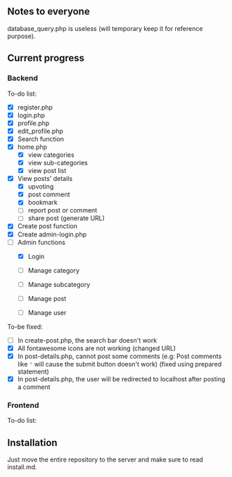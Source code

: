 ## Notes to everyone

database\_query.php is useless (will temporary keep it for reference purpose).

## Current progress

### Backend

To-do list:

- [x] register.php
- [x] login.php
- [x] profile.php
- [x] edit\_profile.php
- [x] Search function
- [x] home.php	
	- [x] view categories
	- [x] view sub-categories
	- [x] view post list
- [x] View posts' details 	
	- [x] upvoting
	- [x] post comment
	- [x] bookmark
	- [ ] report post or comment
	- [ ] share post (generate URL)
- [x] Create post function
- [x] Create admin-login.php
- [ ] Admin functions
	- [x] Login
	- [ ] Manage category
	- [ ] Manage subcategory
	- [ ] Manage post
	- [ ] Manage user
	

To-be fixed:

- [ ] In create-post.php, the search bar doesn't work
- [x] All fontawesome icons are not working (changed URL)
- [x] In post-details.php, cannot post some comments (e.g: Post comments like `'` will cause the submit button doesn't work) (fixed using prepared statement)
- [x] In post-details.php, the user will be redirected to localhost after posting a comment

### Frontend

To-do list:

## Installation

Just move the entire repository to the server and make sure to read install.md.
